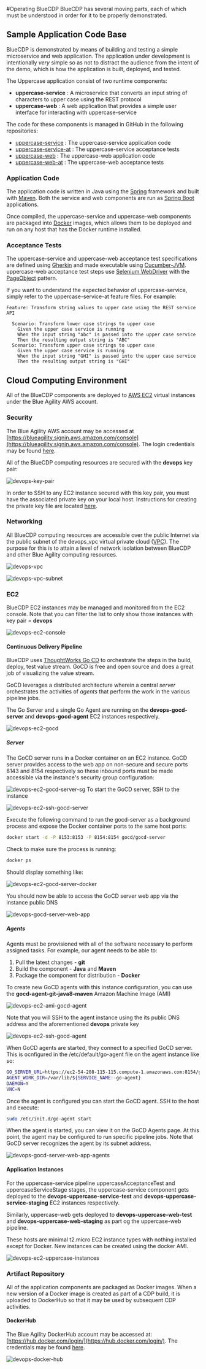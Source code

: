#Operating BlueCDP
BlueCDP has several moving parts, each of which must be understood in order for it to be properly demonstrated.  

## Sample Application Code Base
BlueCDP is demonstrated by means of building and testing a simple microservice and web application.  The application under development is intentionally *very* simple so as not to distract the audience from the intent of the demo, which is how the application is built, deployed, and tested.

The Uppercase application consist of two runtime components:

* **uppercase-service**	 : A microservice that converts an input string of characters to upper case using the REST protocol
* **uppercase-web** : A web application that provides a simple user interface for interacting with uppercase-service

The code for these components is managed in GitHub in the following repositories:

* [uppercase-service](https://github.com/MrSteveAndrews/uppercase-service) : The uppercase-service application code
* [uppercase-service-at](https://github.com/MrSteveAndrews/uppercase-service-at) : The uppercase-service acceptance tests
* [uppercase-web](https://github.com/MrSteveAndrews/uppercase-web) :  The uppercase-web application code
* [uppercase-web-at](https://github.com/MrSteveAndrews/uppercase-web-at) : The uppercase-web acceptance tests

### Application Code
The application code is written in Java using the [Spring](https://spring.io/) framework and built with [Maven](https://maven.apache.org/).  Both the service and web components are run as [Spring Boot](https://projects.spring.io/spring-boot/) applications.

Once compiled, the uppercase-service and uppercase-web components are packaged into [Docker](https://www.docker.com/) images, which allows them to be deployed and run on any host that has the Docker runtime installed.

### Acceptance Tests
The uppercase-service and uppercase-web acceptance test specifications are defined using [Gherkin](https://cucumber.io/docs/reference#gherkin) and made executable using [Cucumber-JVM](https://cucumber.io/docs/reference/jvm).  uppercase-web acceptance test steps use [Selenium WebDriver](http://www.seleniumhq.org/projects/webdriver/) with the [PageObject](https://github.com/SeleniumHQ/selenium/wiki/PageObjects) pattern.  

If you want to understand the expected behavior of uppercase-service, simply refer to the uppercase-service-at feature files. For example:

~~~gherkin
Feature: Transform string values to upper case using the REST service API

  Scenario: Transform lower case strings to upper case
    Given the upper case service is running
    When the input string "abc" is passed into the upper case service
    Then the resulting output string is "ABC"
  Scenario: Transform upper case strings to upper case
    Given the upper case service is running
    When the input string "GHI" is passed into the upper case service
    Then the resulting output string is "GHI"
~~~


## Cloud Computing Environment
All of the BlueCDP components are deployed to [AWS EC2](https://aws.amazon.com/ec2/) virtual instances under the Blue Agility AWS account.  

### Security
The Blue Agility AWS account may be accessed at [https://blueagility.signin.aws.amazon.com/console](https://blueagility.signin.aws.amazon.com/console).  The login credentials may be found [here](https://intranet.blue-agility.com/bluejazz/wiki/bluecdp/).

All of the BlueCDP computing resources are secured with the **devops** key pair: 

![devops-key-pair](images/devops-key-pair.png)

In order to SSH to any EC2 instance secured with this key pair, you must have the associated private key on your local host.  Instructions for creating the private key file are located [here](https://intranet.blue-agility.com/bluejazz/wiki/bluecdp/).

### Networking
All BlueCDP computing resources are accessible over the public Internet via the public subnet of the devops_vpc virtual private cloud ([VPC](https://aws.amazon.com/vpc)).  The purpose for this is to attain a level of network isolation between BlueCDP and other Blue Agility computing resources.

![devops-vpc](images/devops-vpc.png)

![devops-vpc-subnet](images/devops-vpc-subnet.png)

### EC2

BlueCDP EC2 instances may be managed and monitored from the EC2 console.  Note that you can filter the list to only show those instances with key pair = **devops**

![devops-ec2-console](images/devops-ec2-console.png)

#### Continuous Delivery Pipeline
BlueCDP uses [ThoughtWorks Go CD](https://www.go.cd/) to orchestrate the steps in the build, deploy, test value stream.  GoCD is free and open source and does a great job of visualizing the value stream.

GoCD leverages a distributed architecture wherein a central *server* orchestrates the activities of *agents* that perform the work in the various pipeline jobs.

The Go Server and a single Go Agent are running on the **devops-gocd-server** and **devops-gocd-agent** EC2 instances respectively.

![devops-ec2-gocd](images/devops-ec2-gocd.png)

##### Server

The GoCD server runs in a Docker container on an EC2 instance.  GoCD server provides access to the web app on non-secure and secure ports 8143 and 8154 respectively so these inbound ports must be made accessible via the instance's security group configuration:

![devops-ec2-gocd-server-sg](images/devops-ec2-gocd-server-sg.png)
To start the GoCD server, SSH to the instance

![devops-ec2-ssh-gocd-server](images/devops-ec2-ssh-gocd-server.png)

Execute the following command to run the gocd-server as a background process and expose the Docker container ports to the same host ports:

~~~bash
docker start -d -P 8153:8153 -P 8154:8154 gocd/gocd-server
~~~

Check to make sure the process is running:

~~~bash
docker ps
~~~

Should display something like:

![devops-ec2-gocd-server-docker](images/devops-ec2-gocd-server-docker.png)

You should now be able to access the GoCD server web app via the instance public DNS

![devops-gocd-server-web-app](images/devops-gocd-server-web-app.png)

##### Agents

Agents must be provisioned with all of the software necessary to perform assigned tasks.  For example, our agent needs to be able to:

1. Pull the latest changes - **git**
2. Build the component - **Java** and **Maven**
3. Package the component for distribution - **Docker**

To create new GoCD agents with this instance configuration, you can use the **gocd-agent-git-java8-maven** Amazon Machine Image (AMI)

![devops-ec2-ami-gocd-agent](images/devops-ec2-ami-gocd-agent.png)

Note that you will SSH to the agent instance using the its public DNS address and the aforementioned **devops** private key

![devops-ec2-ssh-gocd-agent](images/devops-ec2-ssh-gocd-agent.png)

When GoCD agents are started, they connect to a specified GoCD server.  This is ocnfigured in the /etc/default/go-agent file on the agent instance like so:

~~~bash
GO_SERVER_URL=https://ec2-54-208-115-115.compute-1.amazonaws.com:8154/go
AGENT_WORK_DIR=/var/lib/${SERVICE_NAME:-go-agent}
DAEMON=Y
VNC=N
~~~

Once the agent is configured you can start the GoCD agent. SSH to the host and execute:

~~~bash
sudo /etc/init.d/go-agent start
~~~

When the agent is started, you can view it on the GoCD Agents page.  At this point, the agent may be configured to run specific pipeline jobs.  Note that GoCD server recognizes the agent by its subnet address.

![devops-gocd-server-web-app-agents](images/devops-gocd-server-web-app-agents.png)



#### Application Instances
For the uppercase-service pipeline uppercaseAcceptanceTest and uppercaseServiceStage stages, the uppercase-service component gets deployed to the **devops-uppercase-service-test** and **devops-uppercase-service-staging** EC2 instances respectively.

Similarly, uppercase-web gets deployed to **devops-uppercase-web-test** and **devops-uppercase-web-staging** as part og the uppercase-web pipeline.

These hosts are minimal t2.micro EC2 instance types with nothing installed except for Docker.  New instances can be created using the docker AMI.

![devops-ec2-uppercase-instances](images/devops-ec2-uppercase-instances.png)

### Artifact Repository
All of the application components are packaged as Docker images.  When a new version of a Docker image is created as part of a CDP build, it is uploaded to DockerHub so that it may be used by subsequent CDP activities.

#### DockerHub
The Blue Agility DockerHub account may be accessed at: [https://hub.docker.com/login/](https://hub.docker.com/login/).  The credentials may be found [here](https://intranet.blue-agility.com/bluejazz/wiki/bluecdp/).

![devops-docker-hub](images/devops-docker-hub.png)




